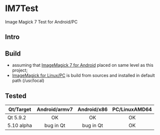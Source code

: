 # IM7Test
Image Magick 7 Test for Android/PC

## Intro

## Build
* assuming that [ImageMagick 7 for Android](https://github.com/ayaromenok/Android_ImageMagick7) placed on same level as this project;
* [ImageMagick for Linux/PC](https://github.com/ImageMagick/ImageMagick) is build from sources and installed in default path (/usr/local)

## Tested
| Qt/Target    | Android/armv7 |  Android/x86  | PC/LinuxAMD64|
|--------------|:-------------:|:-------------:|:------------:|
| Qt 5.9.2     | OK            | OK            | OK           |
| 5.10 alpha   | bug in Qt     | bug in Qt     | OK           |
